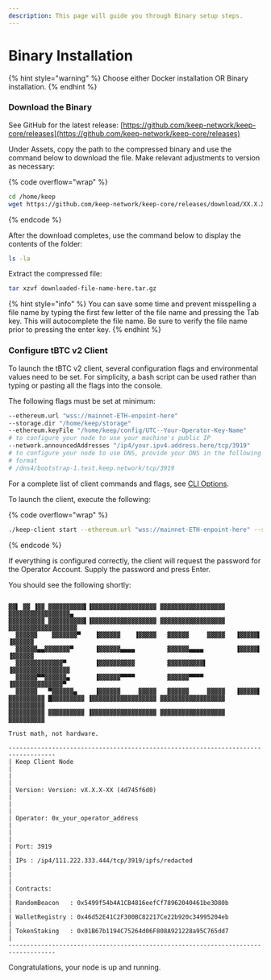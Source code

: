 ```yaml
---
description: This page will guide you through Binary setup steps.
---
```


# Binary Installation

{% hint style="warning" %}
Choose either Docker installation OR Binary installation.
{% endhint %}

### Download the Binary

See GitHub for the latest release: [https://github.com/keep-network/keep-core/releases](https://github.com/keep-network/keep-core/releases)

Under Assets, copy the path to the compressed binary and use the command below to download the file. Make relevant adjustments to version as necessary:

{% code overflow="wrap" %}
```bash
cd /home/keep
wget https://github.com/keep-network/keep-core/releases/download/XX.X.X-XX/keep-client-mainnet-XX.X.X-XX-linux-amd64.tar.gz
```
{% endcode %}

After the download completes, use the command below to display the contents of the folder:

```bash
ls -la
```

Extract the compressed file:

```bash
tar xzvf downloaded-file-name-here.tar.gz
```

{% hint style="info" %}
You can save some time and prevent misspelling a file name by typing the first few letter of the file name and pressing the Tab key. This will autocomplete the file name. Be sure to verify the file name prior to pressing the enter key.
{% endhint %}

### Configure tBTC v2 Client

To launch the tBTC v2 client, several configuration flags and environmental values need to be set. For simplicity, a bash script can be used rather than typing or pasting all the flags into the console.&#x20;

The following flags must be set at minimum:

```bash
--ethereum.url "wss://mainnet-ETH-enpoint-here"
--storage.dir "/home/keep/storage"
--ethereum.keyFile "/home/keep/config/UTC--Your-Operator-Key-Name"
# to configure your node to use your machine's public IP
--network.announcedAddresses "/ip4/your.ipv4.address.here/tcp/3919"
# to configure your node to use DNS, provide your DNS in the following
# format
# /dns4/bootstrap-1.test.keep.network/tcp/3919

```

For a complete list of client commands and flags, see [CLI Options](../advanced-options/cli-options.md).

To launch the client, execute the following:

{% code overflow="wrap" %}
```bash
./keep-client start --ethereum.url "wss://mainnet-ETH-enpoint-here" --storage.dir "/home/keep/storage" --ethereum.keyFile "/home/keep/config/UTC--Your-Operator-Key-Name" --network.announcedAddresses "/ip4/your.ipv4.address.here/tcp/3919"
```
{% endcode %}

If everything is configured correctly, the client will request the password for the Operator Account. Supply the password and press Enter.&#x20;

You should see the following shortly:

```

▓▓▌ ▓▓ ▐▓▓ ▓▓▓▓▓▓▓▓▓▓▌▐▓▓▓▓▓▓▓▓▓▓▓▓▓▓▓▓▓▓ ▓▓▓▓▓▓▓▓▓▓▓▓▓▓▓▓▓▓ ▓▓▓▓▓▓▓▓▓▓▓▓▓▓▓▓▓▄
▓▓▓▓▓▓▓▓▓▓ ▓▓▓▓▓▓▓▓▓▓▌▐▓▓▓▓▓▓▓▓▓▓▓▓▓▓▓▓▓▓ ▓▓▓▓▓▓▓▓▓▓▓▓▓▓▓▓▓▓ ▓▓▓▓▓▓▓▓▓▓▓▓▓▓▓▓▓▓▓
  ▓▓▓▓▓▓    ▓▓▓▓▓▓▓▀    ▐▓▓▓▓▓▓    ▐▓▓▓▓▓   ▓▓▓▓▓▓     ▓▓▓▓▓   ▐▓▓▓▓▓▌   ▐▓▓▓▓▓▓
  ▓▓▓▓▓▓▄▄▓▓▓▓▓▓▓▀      ▐▓▓▓▓▓▓▄▄▄▄         ▓▓▓▓▓▓▄▄▄▄         ▐▓▓▓▓▓▌   ▐▓▓▓▓▓▓
  ▓▓▓▓▓▓▓▓▓▓▓▓▓▀        ▐▓▓▓▓▓▓▓▓▓▓         ▓▓▓▓▓▓▓▓▓▓▌        ▐▓▓▓▓▓▓▓▓▓▓▓▓▓▓▓▓
  ▓▓▓▓▓▓▀▀▓▓▓▓▓▓▄       ▐▓▓▓▓▓▓▀▀▀▀         ▓▓▓▓▓▓▀▀▀▀         ▐▓▓▓▓▓▓▓▓▓▓▓▓▓▓▀
  ▓▓▓▓▓▓   ▀▓▓▓▓▓▓▄     ▐▓▓▓▓▓▓     ▓▓▓▓▓   ▓▓▓▓▓▓     ▓▓▓▓▓   ▐▓▓▓▓▓▌
▓▓▓▓▓▓▓▓▓▓ █▓▓▓▓▓▓▓▓▓ ▐▓▓▓▓▓▓▓▓▓▓▓▓▓▓▓▓▓▓ ▓▓▓▓▓▓▓▓▓▓▓▓▓▓▓▓▓▓  ▓▓▓▓▓▓▓▓▓▓
▓▓▓▓▓▓▓▓▓▓ ▓▓▓▓▓▓▓▓▓▓ ▐▓▓▓▓▓▓▓▓▓▓▓▓▓▓▓▓▓▓ ▓▓▓▓▓▓▓▓▓▓▓▓▓▓▓▓▓▓  ▓▓▓▓▓▓▓▓▓▓

Trust math, not hardware.
	
-----------------------------------------------------------------------------------
| Keep Client Node                                                                |
|                                                                                 |
| Version: Version: vX.X.X-XX (4d745f6d0)                                         |
|                                                                                 |
| Operator: 0x_your_operator_address                                              |
|                                                                                 |
| Port: 3919                                                                      |
| IPs : /ip4/111.222.333.444/tcp/3919/ipfs/redacted                               |
|                                                                                 |
| Contracts:                                                                      |
| RandomBeacon   : 0x5499f54b4A1CB4816eefCf78962040461be3D80b                     |
| WalletRegistry : 0x46d52E41C2F300BC82217Ce22b920c34995204eb                     |
| TokenStaking   : 0x01B67b1194C75264d06F808A921228a95C765dd7                     |
-----------------------------------------------------------------------------------
```

Congratulations, your node is up and running.&#x20;
